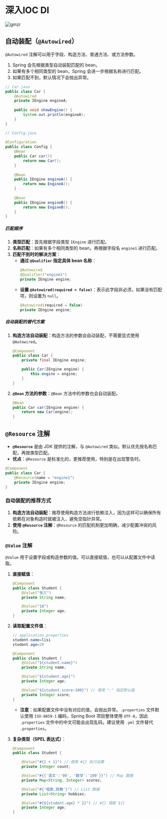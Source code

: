 # 深入IOC DI
![gmzr](../Source/展示图片/gmzr.png)
## 自动装配（`@Autowired`）
`@Autowired` 注解可以用于字段、构造方法、普通方法、或方法参数。
1. Spring 会先根据类型自动装配匹配的 bean。
2. 如果有多个相同类型的 bean，Spring 会进一步根据名称进行匹配。
3. 如果匹配不到，默认情况下会抛出异常。
```java
// Car.java  
public class Car {  
    @Autowired  
    private IEngine engineA;  
  
    public void showEngine() {  
        System.out.println(engineA);  
    }  
}
```

```java
// Config.java  
  
@Configuration  
public class Config {  
    @Bean  
    public Car car(){  
        return new Car();  
    }  
  
    @Bean  
    public IEngine engineA() {  
        return new EngineA();  
    }  
  
    @Bean  
    public IEngine engineB() {  
        return new EngineB();  
    }  
}
```

##### 匹配顺序
1. **类型匹配**：首先根据字段类型 `IEngine` 进行匹配。
2. **名称匹配**：如果有多个相同类型的 bean，再根据字段名 `engine1` 进行匹配。
3. **匹配不到时的解决方案**：
   - **通过 `@Qualifier` 指定具体 bean 名称**：
     ```java
     @Autowired
     @Qualifier("engine1")
     private IEngine engine;
     ```
   - **设置 `@Autowired(required = false)`**：表示此字段非必须，如果没有匹配项，则设置为 `null`。
     ```java
     @Autowired(required = false)
     private IEngine engine;
     ```

##### 自动装配的替代方案
1. **构造方法自动装配**：构造方法的参数会自动装配，不需要显式使用 `@Autowired`。
   ```java
   @Component
   public class Car {
       private final IEngine engine;

       public Car(IEngine engine) {
           this.engine = engine;
       }
   }
   ```
2. **`@Bean` 方法的参数**：`@Bean` 方法中的参数也会自动装配。
   ```java
   @Bean
   public Car car(IEngine engine) {
       return new Car(engine);
   }
   ```

## `@Resource` 注解
- **`@Resource`** 是由 JDK 提供的注解，与 `@Autowired` 类似。默认优先按名称匹配，再按类型匹配。
- **优点**：`@Resource` 是标准化的，更推荐使用，特别是在出现警告时。

```java
@Component
public class Car {
    @Resource(name = "engine1")
    private IEngine engine;
}
```

### 自动装配的推荐方式
1. **构造方法自动装配**：推荐使用构造方法进行依赖注入，因为这样可以确保所有依赖在对象构造时就被注入，避免空指针异常。
2. **使用 `@Resource` 注解**：`@Resource` 的匹配机制更加明确，减少配置冲突的风险。

### `@Value` 注解
`@Value` 用于设置字段或构造参数的值。可以直接赋值，也可以从配置文件中读取。

1. **直接赋值**：
   ```java
   @Component
   public class Student {
       @Value("张三")
       private String name;

       @Value("18")
       private Integer age;
   }
   ```

2. **读取配置文件值**：
   ```java
   // application.properties
   student.name=lisi
   student.age=20
   ```

   ```java
   @Component
   public class Student {
       @Value("${student.name}")
       private String name;

       @Value("${student.age}")
       private Integer age;

       @Value("${student.score:100}") // 使用 ":" 指定默认值
       private Integer score;
   }
   ```

   - **注意**：如果配置文件中没有对应的值，会抛出异常。`.properties` 文件默认使用 `ISO-8859-1` 编码，Spring Boot 项目整体使用 `UTF-8`，因此 `.properties` 文件中的中文可能会出现乱码。建议使用 `.yml` 文件替代 `.properties`。

3. **复杂类型（SPEL 表达式）**：
   ```java
   @Component
   public class Student {

       @Value("#{1 + 1}") // 使用 #{} 执行运算
       private Integer count;

       @Value("#{{'语文':'90', '数学':'100'}}") // Map 数据
       private Map<String, Integer> scores;

       @Value("#{'唱歌,跳舞'}") // List 数据
       private List<String> hobbies;

       @Value("#{${student.age} * 2}") // #{} 搭配 ${}
       private Integer age;
   }
   ```
